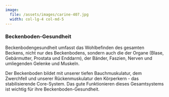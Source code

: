 ```yaml
---
image:
  file: /assets/images/carine-407.jpg
  width: col-lg-4 col-md-5
---
```


### Beckenboden-Gesundheit

Beckenbodengesundheit umfasst das Wohlbefinden des gesamten Beckens, nicht nur des Beckenbodens, sondern auch die der Organe (Blase, Gebärmutter, Prostata und Enddarm), der Bänder, Faszien, Nerven und umliegenden Gelenke und Muskeln.

Der Beckenboden bildet mit unserer tiefen Bauchmuskulatur, dem Zwerchfell und unserer Rückenmuskulatur den Körperkern - das stabilisierende Core-System. Das gute Funktionieren dieses Gesamtsystems ist wichtig für ihre Beckenboden-Gesundheit.
